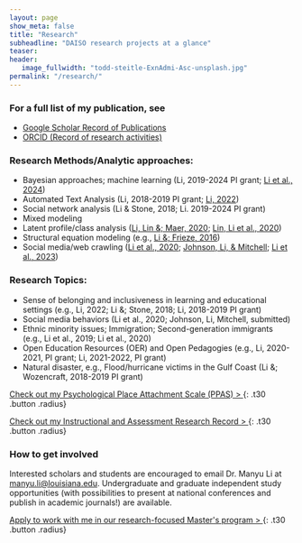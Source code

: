 ```yaml
---
layout: page
show_meta: false
title: "Research"
subheadline: "DAISO research projects at a glance"
teaser:  
header:
   image_fullwidth: "todd-steitle-ExnAdmi-Asc-unsplash.jpg"
permalink: "/research/"
---
```


### For a full list of my publication, see
* [Google Scholar Record of Publications](https://scholar.google.com/citations?user=lU50KEgAAAAJ&amp;hl=en)
* [ORCID (Record of research activities)](https://orcid.org/0000-0002-8324-5868)


### Research Methods/Analytic approaches:
* Bayesian approaches; machine learning (Li, 2019-2024 PI grant; [Li et al., 2024](https://www.researchgate.net/publication/380031827_The_structure_of_psychosocial_factors_in_academic_success_A_gaussian_graphical_model_approach))
* Automated Text Analysis (Li, 2018-2019 PI grant; [Li, 2022](https://www.researchgate.net/publication/357599610_Application_of_sentence-level_text_analysis_The_role_of_emotion_in_an_experimental_learning_intervention?_tp=eyJjb250ZXh0Ijp7ImZpcnN0UGFnZSI6InB1YmxpY2F0aW9uIiwicGFnZSI6InByb2ZpbGUiLCJwcmV2aW91c1BhZ2UiOiJwdWJsaWNhdGlvbiJ9fQ))
* Social network analysis (Li & Stone, 2018; Li. 2019-2024 PI grant)
* Mixed modeling
* Latent profile/class analysis ([Li, Lin &; Maer, 2020](https://www.researchgate.net/publication/347043723_Relationship_of_living_historical_memories_and_news_source_with_national_identity_A_latent_class_analysis?_tp=eyJjb250ZXh0Ijp7ImZpcnN0UGFnZSI6InB1YmxpY2F0aW9uIiwicGFnZSI6InByb2ZpbGUiLCJwcmV2aW91c1BhZ2UiOiJwdWJsaWNhdGlvbiJ9fQ); [Lin, Li et al., 2020](https://www.ncbi.nlm.nih.gov/pmc/articles/PMC7799391/))
* Structural equation modeling (e.g., [Li &; Frieze, 2016](https://www.researchgate.net/publication/309466726_Developing_civic_engagement_in_university_education_predicting_current_and_future_engagement_in_community_services))
* Social media/web crawling ([Li et al., 2020](https://onlinelibrary.wiley.com/doi/abs/10.1002/jcop.22324); [Johnson, Li, & Mitchell](https://www.researchgate.net/publication/377621803_Activism_through_fandom_for_the_Black_Lives_Matter_movement); [Li et al., 2023](https://www.taylorfrancis.com/chapters/edit/10.4324/9781003291855-17/amplified-effort-manyu-li-ashley-fromenthal-brianna-sadighian))

### Research Topics:
* Sense of belonging and inclusiveness in learning and educational settings (e.g., Li, 2022; Li &; Stone, 2018; Li, 2018-2019 PI grant)
* Social media behaviors (Li et al., 2020; Johnson, Li, Mitchell, submitted)
* Ethnic minority issues; Immigration; Second-generation immigrants (e.g., Li et al., 2019; Li et al., 2020)
* Open Education Resources (OER) and Open Pedagogies (e.g., Li, 2020-2021, PI grant; Li, 2021-2022, PI grant)
* Natural disaster, e.g., Flood/hurricane victims in the Gulf Coast (Li &; Wozencraft, 2018-2019 PI grant)

[Check out my Psychological Place Attachment Scale (PPAS) > ](https://manyu26.github.io/daisolab/research/ppas)
{: .t30 .button .radius}

[Check out my Instructional and Assessment Research Record > ](https://manyu26.github.io/daisolab/research/assessment)
{: .t30 .button .radius}

### How to get involved
Interested scholars and students are encouraged to email Dr. Manyu Li at manyu.li@louisiana.edu. Undergraduate and graduate independent study opportunities (with possibilities to present at national conferences and publish in academic journals!) are available. 

[Apply to work with me in our research-focused Master's program > ](https://psychology.louisiana.edu/programs/masters-program)
{: .t30 .button .radius}
